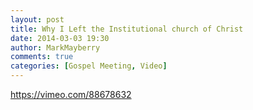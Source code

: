 ```yaml
---
layout: post
title: Why I Left the Institutional church of Christ
date: 2014-03-03 19:30
author: MarkMayberry
comments: true
categories: [Gospel Meeting, Video]
---
```

https://vimeo.com/88678632

